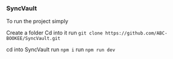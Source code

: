### SyncVault

To run the project simply

Create a folder
Cd into it
run `git clone https://github.com/ABC-BOOKEE/SyncVault.git`

cd into SyncVault
run `npm i`
run `npm run dev`
